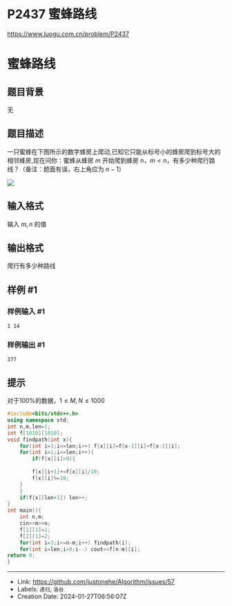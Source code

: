# P2437 蜜蜂路线

https://www.luogu.com.cn/problem/P2437
# 蜜蜂路线

## 题目背景

无

## 题目描述

一只蜜蜂在下图所示的数字蜂房上爬动,已知它只能从标号小的蜂房爬到标号大的相邻蜂房,现在问你：蜜蜂从蜂房 $m$ 开始爬到蜂房 $n$，$m<n$，有多少种爬行路线？（备注：题面有误，右上角应为 $n-1$）

![](https://cdn.luogu.com.cn/upload/pic/1575.png)

## 输入格式

输入 $m,n$ 的值

## 输出格式

爬行有多少种路线

## 样例 #1

### 样例输入 #1

```
1 14
```

### 样例输出 #1

```
377
```

## 提示

对于100%的数据，$1 \le M,N\le 1000$
```c++
#include<bits/stdc++.h>
using namespace std;
int n,m,len=1;
int f[1010][1010];
void findpath(int x){
	for(int i=1;i<=len;i++) f[x][i]=f[x-1][i]+f[x-2][i];
	for(int i=1;i<=len;i++){
		if(f[x][i]>9){
		
		f[x][i+1]+=f[x][i]/10;
		f[x][i]%=10;
	}
	}
	if(f[x][len+1]) len++;
}
int main(){
	int n,m;
	cin>>m>>n;
	f[1][1]=1;
	f[2][1]=2;
	for(int i=3;i<=n-m;i++) findpath(i);
	for(int i=len;i>0;i--) cout<<f[n-m][i];
return 0;
}
```

---

* Link: https://github.com/justonehe/Algorithm/issues/57
* Labels: `递归`, `洛谷`
* Creation Date: 2024-01-27T06:56:07Z
